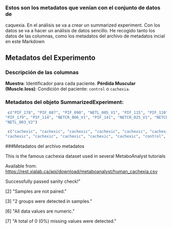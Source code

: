 ### Estos son los metadatos que venían con el conjunto de datos de 
caquexia. En el análisis se va a crear un summarized experiment. Con los datos 
se va a hacer un análisis de datos sencillo. He recogido tanto los datos de 
las columnas, como los metadatos del archivo de metadatos incial en este Markdown

## Metadatos del Experimento

### Descripción de las columnas

**Muestra**: Identificador para cada paciente.
**Pérdida Muscular (Muscle.loss)**: Condición del paciente: `control` o `cachexia`.


### Metadatos del objeto SummarizedExperiment:

```r
 c("PIF_178", "PIF_087", "PIF_090", "NETL_005_V1", "PIF_115", "PIF_110", "NETL_019_V1", "NETCR_014_V1", "NETCR_014_V2", "PIF_154", "NETL_022_V1", "NETL_022_V2", "NETL_008_V1", "PIF_146", "PIF_119", "PIF_099", "PIF_162", "PIF_160", "PIF_113", "PIF_143", "NETCR_007_V1", "NETCR_007_V2", "PIF_137", "PIF_100", "NETL_004_V1", "PIF_094", "PIF_132", "PIF_163", "NETCR_003_V1", "NETL_028_V1", "NETL_028_V2", "NETCR_013_V1", "NETL_020_V1", "NETL_020_V2", "PIF_192", "NETCR_012_V1", "NETCR_012_V2", "PIF_089", "NETCR_002_V1", 
"PIF_179", "PIF_114", "NETCR_006_V1", "PIF_141", "NETCR_025_V1", "NETCR_025_V2", "NETCR_016_V1", "PIF_116", "PIF_191", "PIF_164", "NETL_013_V1", "PIF_188", "PIF_195", "NETCR_015_V1", "PIF_102", "NETL_010_V1", "NETL_010_V2", "NETL_001_V1", "NETCR_015_V2", "NETCR_005_V1", "PIF_111", "PIF_171", "NETCR_008_V1", "NETCR_008_V2", "NETL_017_V1", "NETL_017_V2", "NETL_002_V1", "NETL_002_V2", "PIF_190", "NETCR_009_V1", "NETCR_009_V2", "NETL_007_V1", "PIF_112", "NETCR_019_V2", "NETL_012_V1", "NETL_012_V2", "NETL_003_V1", 
"NETL_003_V2") 
```
```r
 c("cachexic", "cachexic", "cachexic", "cachexic", "cachexic", "cachexic", "cachexic", "cachexic", "cachexic", "cachexic", "cachexic", "cachexic", "cachexic", "cachexic", "cachexic", "cachexic", "cachexic", "cachexic", "cachexic", "cachexic", "cachexic", "cachexic", "cachexic", "cachexic", "cachexic", "cachexic", "cachexic", "cachexic", "cachexic", "cachexic", "cachexic", "cachexic", "cachexic", "cachexic", "cachexic", "cachexic", "cachexic", "cachexic", "cachexic", "cachexic", "cachexic", "cachexic", 
"cachexic", "cachexic", "cachexic", "cachexic", "cachexic", "control", "control", "control", "control", "control", "control", "control", "control", "control", "control", "control", "control", "control", "control", "control", "control", "control", "control", "control", "control", "control", "control", "control", "control", "control", "control", "control", "control", "control", "control") 
```

 ###Metadatos del archivo metadatos 


 This is the famous cachexia dataset used in several MetaboAnalyst tutorials 


 Available from: https://rest.xialab.ca/api/download/metaboanalyst/human_cachexia.csv 


  


 Successfully passed sanity check!"                                                                                 


  [2] "Samples are not paired."                                                                                           


  [3] "2 groups were detected in samples."                                                                                


  [6] "All data values are numeric."                                                                                      


  [7] "A total of 0 (0%) missing values were detected."                                                                   

